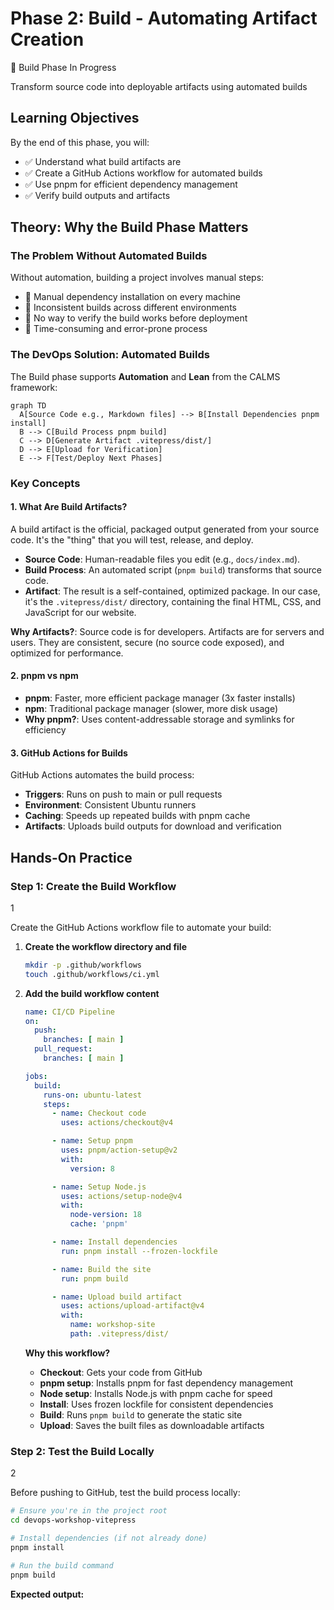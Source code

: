 # Phase 2: Build - Automating Artifact Creation

<div class="phase-card">
  <div class="phase-header">
    <span class="phase-title">🔨 Build Phase</span>
    <span class="workshop-status status-progress">In Progress</span>
  </div>
  <p>Transform source code into deployable artifacts using automated builds</p>
</div>

## Learning Objectives

By the end of this phase, you will:
- ✅ Understand what build artifacts are
- ✅ Create a GitHub Actions workflow for automated builds
- ✅ Use pnpm for efficient dependency management
- ✅ Verify build outputs and artifacts

## Theory: Why the Build Phase Matters

### The Problem Without Automated Builds
Without automation, building a project involves manual steps:
- 🚨 Manual dependency installation on every machine
- 🚨 Inconsistent builds across different environments
- 🚨 No way to verify the build works before deployment
- 🚨 Time-consuming and error-prone process

### The DevOps Solution: Automated Builds

The Build phase supports **Automation** and **Lean** from the CALMS framework:

```mermaid
graph TD
  A[Source Code e.g., Markdown files] --> B[Install Dependencies pnpm install]
  B --> C[Build Process pnpm build]
  C --> D[Generate Artifact .vitepress/dist/]
  D --> E[Upload for Verification]
  E --> F[Test/Deploy Next Phases]
```

### Key Concepts

#### 1. What Are Build Artifacts?
A build artifact is the official, packaged output generated from your source code. It's the "thing" that you will test, release, and deploy.
- **Source Code**: Human-readable files you edit (e.g., `docs/index.md`).
- **Build Process**: An automated script (`pnpm build`) transforms that source code.
- **Artifact**: The result is a self-contained, optimized package. In our case, it's the `.vitepress/dist/` directory, containing the final HTML, CSS, and JavaScript for our website.

**Why Artifacts?**: Source code is for developers. Artifacts are for servers and users. They are consistent, secure (no source code exposed), and optimized for performance.

#### 2. pnpm vs npm
- **pnpm**: Faster, more efficient package manager (3x faster installs)
- **npm**: Traditional package manager (slower, more disk usage)
- **Why pnpm?**: Uses content-addressable storage and symlinks for efficiency

#### 3. GitHub Actions for Builds
GitHub Actions automates the build process:
- **Triggers**: Runs on push to main or pull requests
- **Environment**: Consistent Ubuntu runners
- **Caching**: Speeds up repeated builds with pnpm cache
- **Artifacts**: Uploads build outputs for download and verification

## Hands-On Practice

### Step 1: Create the Build Workflow
<div class="step-counter">1</div>

Create the GitHub Actions workflow file to automate your build:

1. **Create the workflow directory and file**

   ```bash
   mkdir -p .github/workflows
   touch .github/workflows/ci.yml
   ```

2. **Add the build workflow content**

   ```yaml
   name: CI/CD Pipeline
   on:
     push:
       branches: [ main ]
     pull_request:
       branches: [ main ]

   jobs:
     build:
       runs-on: ubuntu-latest
       steps:
         - name: Checkout code
           uses: actions/checkout@v4

         - name: Setup pnpm
           uses: pnpm/action-setup@v2
           with:
             version: 8

         - name: Setup Node.js
           uses: actions/setup-node@v4
           with:
             node-version: 18
             cache: 'pnpm'

         - name: Install dependencies
           run: pnpm install --frozen-lockfile

         - name: Build the site
           run: pnpm build

         - name: Upload build artifact
           uses: actions/upload-artifact@v4
           with:
             name: workshop-site
             path: .vitepress/dist/
   ```

   **Why this workflow?**
   - **Checkout**: Gets your code from GitHub
   - **pnpm setup**: Installs pnpm for fast dependency management
   - **Node setup**: Installs Node.js with pnpm cache for speed
   - **Install**: Uses frozen lockfile for consistent dependencies
   - **Build**: Runs `pnpm build` to generate the static site
   - **Upload**: Saves the built files as downloadable artifacts

### Step 2: Test the Build Locally
<div class="step-counter">2</div>

Before pushing to GitHub, test the build process locally:

```bash
# Ensure you're in the project root
cd devops-workshop-vitepress

# Install dependencies (if not already done)
pnpm install

# Run the build command
pnpm build
```

**Expected output:**
